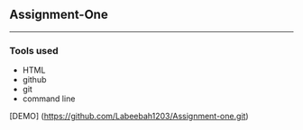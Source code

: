 ## Assignment-One

------------------------

### Tools used
- HTML
- github
- git
- command line


[DEMO] (https://github.com/Labeebah1203/Assignment-one.git)

